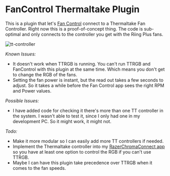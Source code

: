 # FanControl Thermaltake Plugin
This is a plugin that let's [Fan Control](https://github.com/Rem0o/FanControl.Releases) connect to a Thermaltake Fan Controller. Right now this is a proof-of-concept thing. The code is sub-optimal and only connects to the controller you get with the Riing Plus fans.

![tt-controller](https://user-images.githubusercontent.com/5355154/179553404-eb8102e8-6ced-4eee-aae5-79912550e278.png)

*Known Issues:*
- It doesn't work when TTRGB is running. You can't run TTRGB and FanControl with this plugin at the same time. Which means you don't get to change the RGB of the fans.
- Setting the fan power is instant, but the read out takes a few seconds to adjust. So it takes a while before the Fan Control app sees the right RPM and Power values.

*Possible Issues:*
- I have added code for checking it there's more than one TT controller in the system. I wasn't able to test it, since I only had one in my development PC. So it might work, it might not.

*Todo:*
- Make it more modular so I can easily add more TT controllers if needed.
- Implement the Thermaltake controller into my [RazerChromaConnect app](https://github.com/fu-raz/Razer-Chroma-WLED-Connect-App) so you have at least one option to control the RGB if you can't use TTRGB.
- Maybe I can have this plugin take precedence over TTRGB when it comes to the fan speeds.
